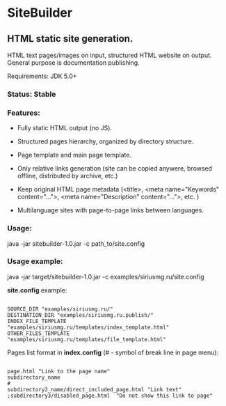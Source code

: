 # SiteBuilder

## HTML static site generation. 

HTML text pages/images on input, structured HTML website on output. General purpose is documentation publishing.


Requirements: JDK 5.0+

### Status: Stable


### Features:

- Fully static HTML output (no JS).

- Structured pages hierarchy, organized by directory structure.

- Page template and main page template.

- Only relative links generation (site can be copied anywere, browsed offline, distributed by archive, etc.)

- Keep original HTML page metadata (\<title\>, \<meta name="Keywords" content="..."\>, \<meta name="Description" content="..."\>, etc. )

- Multilanguage sites with page-to-page links between languages.


### Usage: 

java -jar sitebuilder-1.0.jar -c path_to/site.config

### Usage example:

java -jar target/sitebuilder-1.0.jar -c examples/siriusmg.ru/site.config


**site.config** example:

<pre><code>
SOURCE_DIR "examples/siriusmg.ru/"
DESTINATION_DIR "examples/siriusmg.ru.publish/"
INDEX_FILE_TEMPLATE "examples/siriusmg.ru/templates/index_template.html"
OTHER_FILES_TEMPLATE "examples/siriusmg.ru/templates/file_template.html"
</code></pre>

Pages list format in **index.config** (# - symbol of break line in page menu):

<pre><code>
page.html "Link to the page name"
subdirectory_name
#
subdirectory2_name/direct_included_page.html "Link text"
;subdirectory3/disabled_page.html  "Do not show this link to page"
</code></pre>
